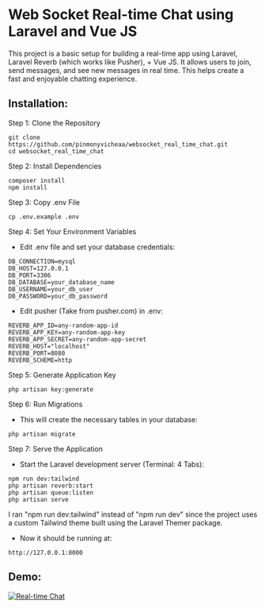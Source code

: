 # Web Socket Real-time Chat using Laravel and Vue JS

This project is a basic setup for building a real-time app using Laravel, Laravel Reverb (which works like Pusher), + Vue JS. It allows users to join, send messages, and see new messages in real time. This helps create a fast and enjoyable chatting experience.

## Installation:

Step 1: Clone the Repository
```
git clone https://github.com/pinmonyvicheaa/websocket_real_time_chat.git
cd websocket_real_time_chat
```

Step 2: Install Dependencies
```
composer install
npm install
```

Step 3: Copy .env File
```
cp .env.example .env
```

Step 4: Set Your Environment Variables

- Edit .env file and set your database credentials:
```
DB_CONNECTION=mysql
DB_HOST=127.0.0.1
DB_PORT=3306
DB_DATABASE=your_database_name
DB_USERNAME=your_db_user
DB_PASSWORD=your_db_password
```

- Edit pusher (Take from pusher.com) in .env:
```
REVERB_APP_ID=any-random-app-id
REVERB_APP_KEY=any-random-app-key
REVERB_APP_SECRET=any-random-app-secret
REVERB_HOST="localhost"
REVERB_PORT=8080
REVERB_SCHEME=http
```

Step 5: Generate Application Key
```
php artisan key:generate
```

Step 6: Run Migrations

- This will create the necessary tables in your database:
```
php artisan migrate
```

Step 7: Serve the Application

- Start the Laravel development server (Terminal: 4 Tabs):
```
npm run dev:tailwind
php artisan reverb:start
php artisan queue:listen
php artisan serve
```

I ran "npm run dev:tailwind" instead of "npm run dev" since the project uses a custom Tailwind theme built using the Laravel Themer package.

- Now it should be running at:
```
http://127.0.0.1:8000
```

## Demo:

[![Real-time Chat](https://github.com/user-attachments/assets/6253e50b-57bc-4ba3-89ba-742f0721779d)](https://youtu.be/watch?v=9VtR6X_1GJs&t=1060s)
